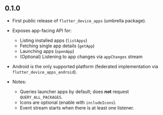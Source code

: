 ## 0.1.0

* First public release of `flutter_device_apps` (umbrella package).
* Exposes app-facing API for:

  * Listing installed apps (`listApps`)
  * Fetching single app details (`getApp`)
  * Launching apps (`openApp`)
  * (Optional) Listening to app changes via `appChanges` stream
* Android is the only supported platform (federated implementation via `flutter_device_apps_android`).
* Notes:

  * Queries launcher apps by default; does **not** request `QUERY_ALL_PACKAGES`.
  * Icons are optional (enable with `includeIcons`).
  * Event stream starts when there is at least one listener.
